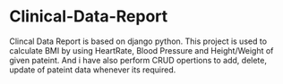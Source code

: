 # Clinical-Data-Report
Clincal Data Report is based on django python. This project is used to calculate BMI by using HeartRate, Blood Pressure and Height/Weight of given pateint.
And i have also perform CRUD opertions to add, delete, update of pateint data whenever its required. 
